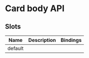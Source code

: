 # Card body API

## Slots

| Name    | Description | Bindings |
| ------- | ----------- | -------- |
| default |             |          |
